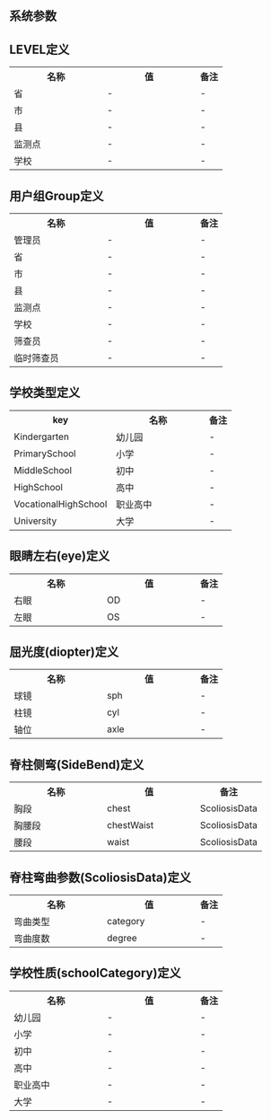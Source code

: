 ## 系统参数

## LEVEL定义

<table>
    <tr>
        <th style="width:150px;">名称</th>
        <th style="width:150px;">值</th>
        <th>备注</th>
    </tr>
    <tr>
        <td>省</td>
        <td>-</td>
        <td>-</td>
    </tr>
    <tr>
        <td>市</td>
        <td>-</td>
        <td>-</td>
    </tr>
    <tr>
        <td>县</td>
        <td>-</td>
        <td>-</td>
    </tr>
    <tr>
        <td>监测点</td>
        <td>-</td>
        <td>-</td>
    </tr>
    <tr>
        <td>学校</td>
        <td>-</td>
        <td>-</td>
    </tr>
</table>

## 用户组Group定义

<table>
    <tr>
        <th style="width:150px;">名称</th>
        <th style="width:150px;">值</th>
        <th>备注</th>
    </tr>
    <tr>
        <td>管理员</td>
        <td>-</td>
        <td>-</td>
    </tr>
    <tr>
        <td>省</td>
        <td>-</td>
        <td>-</td>
    </tr>
    <tr>
        <td>市</td>
        <td>-</td>
        <td>-</td>
    </tr>
    <tr>
        <td>县</td>
        <td>-</td>
        <td>-</td>
    </tr>
    <tr>
        <td>监测点</td>
        <td>-</td>
        <td>-</td>
    </tr>
    <tr>
        <td>学校</td>
        <td>-</td>
        <td>-</td>
    </tr>
    <tr>
        <td>筛查员</td>
        <td>-</td>
        <td>-</td>
    </tr>
    <tr>
        <td>临时筛查员</td>
        <td>-</td>
        <td>-</td>
    </tr>
</table>

## 学校类型定义

<table>
    <tr>
        <th style="width:150px;">key</th>
        <th style="width:150px;">名称</th>
        <th>备注</th>
    </tr>
    <tr>
        <td>Kindergarten</td>
        <td>幼儿园</td>
        <td>-</td>
    </tr>
    <tr>
        <td>PrimarySchool</td>
        <td>小学</td>
        <td>-</td>
    </tr>
    <tr>
        <td>MiddleSchool</td>
        <td>初中</td>
        <td>-</td>
    </tr>
    <tr>
        <td>HighSchool</td>
        <td>高中</td>
        <td>-</td>
    </tr>
    <tr>
        <td>VocationalHighSchool</td>
        <td>职业高中</td>
        <td>-</td>
    </tr>
    <tr>
        <td>University</td>
        <td>大学</td>
        <td>-</td>
    </tr>
</table>

## 眼睛左右(eye)定义

<table>
    <tr>
        <th style="width:150px;">名称</th>
        <th style="width:150px;">值</th>
        <th>备注</th>
    </tr>
    <tr>
        <td>右眼</td>
        <td>OD</td>
        <td>-</td>
    </tr>
    <tr>
        <td>左眼</td>
        <td>OS</td>
        <td>-</td>
    </tr>
</table>

## 屈光度(diopter)定义

<table>
    <tr>
        <th style="width:150px;">名称</th>
        <th style="width:150px;">值</th>
        <th>备注</th>
    </tr>
    <tr>
        <td>球镜</td>
        <td>sph</td>
        <td>-</td>
    </tr>
    <tr>
        <td>柱镜</td>
        <td>cyl</td>
        <td>-</td>
    </tr>
    <tr>
        <td>轴位</td>
        <td>axle</td>
        <td>-</td>
    </tr>
</table>

## 脊柱侧弯(SideBend)定义

<table>
    <tr>
        <th style="width:150px;">名称</th>
        <th style="width:150px;">值</th>
        <th>备注</th>
    </tr>
    <tr>
        <td>胸段</td>
        <td>chest</td>
        <td>ScoliosisData</td>
    </tr>
    <tr>
        <td>胸腰段</td>
        <td>chestWaist</td>
        <td>ScoliosisData</td>
    </tr>
    <tr>
        <td>腰段</td>
        <td>waist</td>
        <td>ScoliosisData</td>
    </tr>
</table>

## 脊柱弯曲参数(ScoliosisData)定义

<table>
    <tr>
        <th style="width:150px;">名称</th>
        <th style="width:150px;">值</th>
        <th>备注</th>
    </tr>
    <tr>
        <td>弯曲类型</td>
        <td>category</td>
        <td>-</td>
    </tr>
    <tr>
        <td>弯曲度数</td>
        <td>degree</td>
        <td>-</td>
    </tr>
</table>

## 学校性质(schoolCategory)定义

<table>
    <tr>
        <th style="width:150px;">名称</th>
        <th style="width:150px;">值</th>
        <th>备注</th>
    </tr>
    <tr>
        <td>幼儿园</td>
        <td>-</td>
        <td>-</td>
    </tr>
    <tr>
        <td>小学</td>
        <td>-</td>
        <td>-</td>
    </tr>
    <tr>
        <td>初中</td>
        <td>-</td>
        <td>-</td>
    </tr>
    <tr>
        <td>高中</td>
        <td>-</td>
        <td>-</td>
    </tr>
    <tr>
        <td>职业高中</td>
        <td>-</td>
        <td>-</td>
    </tr>
    <tr>
        <td>大学</td>
        <td>-</td>
        <td>-</td>
    </tr>
</table>